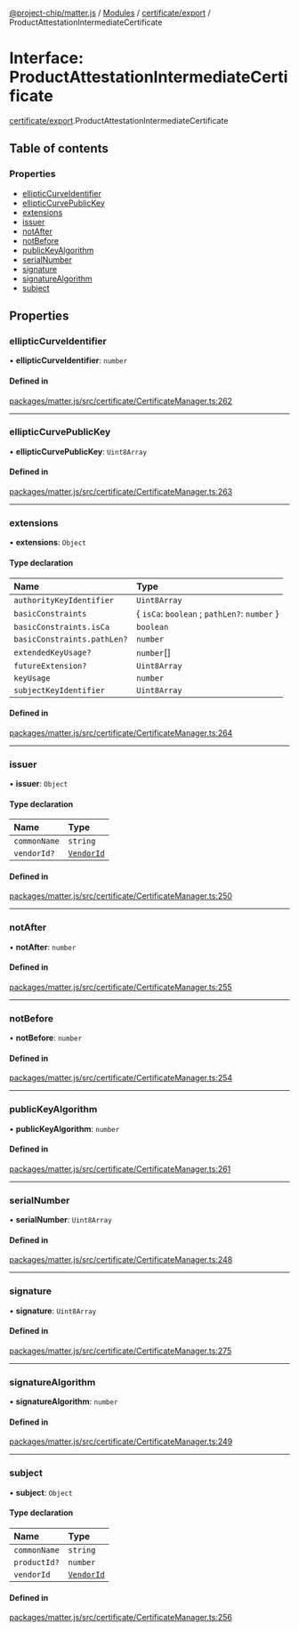 [@project-chip/matter.js](../README.md) / [Modules](../modules.md) / [certificate/export](../modules/certificate_export.md) / ProductAttestationIntermediateCertificate

# Interface: ProductAttestationIntermediateCertificate

[certificate/export](../modules/certificate_export.md).ProductAttestationIntermediateCertificate

## Table of contents

### Properties

- [ellipticCurveIdentifier](certificate_export.ProductAttestationIntermediateCertificate.md#ellipticcurveidentifier)
- [ellipticCurvePublicKey](certificate_export.ProductAttestationIntermediateCertificate.md#ellipticcurvepublickey)
- [extensions](certificate_export.ProductAttestationIntermediateCertificate.md#extensions)
- [issuer](certificate_export.ProductAttestationIntermediateCertificate.md#issuer)
- [notAfter](certificate_export.ProductAttestationIntermediateCertificate.md#notafter)
- [notBefore](certificate_export.ProductAttestationIntermediateCertificate.md#notbefore)
- [publicKeyAlgorithm](certificate_export.ProductAttestationIntermediateCertificate.md#publickeyalgorithm)
- [serialNumber](certificate_export.ProductAttestationIntermediateCertificate.md#serialnumber)
- [signature](certificate_export.ProductAttestationIntermediateCertificate.md#signature)
- [signatureAlgorithm](certificate_export.ProductAttestationIntermediateCertificate.md#signaturealgorithm)
- [subject](certificate_export.ProductAttestationIntermediateCertificate.md#subject)

## Properties

### ellipticCurveIdentifier

• **ellipticCurveIdentifier**: `number`

#### Defined in

[packages/matter.js/src/certificate/CertificateManager.ts:262](https://github.com/project-chip/matter.js/blob/be83914/packages/matter.js/src/certificate/CertificateManager.ts#L262)

___

### ellipticCurvePublicKey

• **ellipticCurvePublicKey**: `Uint8Array`

#### Defined in

[packages/matter.js/src/certificate/CertificateManager.ts:263](https://github.com/project-chip/matter.js/blob/be83914/packages/matter.js/src/certificate/CertificateManager.ts#L263)

___

### extensions

• **extensions**: `Object`

#### Type declaration

| Name | Type |
| :------ | :------ |
| `authorityKeyIdentifier` | `Uint8Array` |
| `basicConstraints` | { `isCa`: `boolean` ; `pathLen?`: `number`  } |
| `basicConstraints.isCa` | `boolean` |
| `basicConstraints.pathLen?` | `number` |
| `extendedKeyUsage?` | `number`[] |
| `futureExtension?` | `Uint8Array` |
| `keyUsage` | `number` |
| `subjectKeyIdentifier` | `Uint8Array` |

#### Defined in

[packages/matter.js/src/certificate/CertificateManager.ts:264](https://github.com/project-chip/matter.js/blob/be83914/packages/matter.js/src/certificate/CertificateManager.ts#L264)

___

### issuer

• **issuer**: `Object`

#### Type declaration

| Name | Type |
| :------ | :------ |
| `commonName` | `string` |
| `vendorId?` | [`VendorId`](../modules/datatype_export.md#vendorid) |

#### Defined in

[packages/matter.js/src/certificate/CertificateManager.ts:250](https://github.com/project-chip/matter.js/blob/be83914/packages/matter.js/src/certificate/CertificateManager.ts#L250)

___

### notAfter

• **notAfter**: `number`

#### Defined in

[packages/matter.js/src/certificate/CertificateManager.ts:255](https://github.com/project-chip/matter.js/blob/be83914/packages/matter.js/src/certificate/CertificateManager.ts#L255)

___

### notBefore

• **notBefore**: `number`

#### Defined in

[packages/matter.js/src/certificate/CertificateManager.ts:254](https://github.com/project-chip/matter.js/blob/be83914/packages/matter.js/src/certificate/CertificateManager.ts#L254)

___

### publicKeyAlgorithm

• **publicKeyAlgorithm**: `number`

#### Defined in

[packages/matter.js/src/certificate/CertificateManager.ts:261](https://github.com/project-chip/matter.js/blob/be83914/packages/matter.js/src/certificate/CertificateManager.ts#L261)

___

### serialNumber

• **serialNumber**: `Uint8Array`

#### Defined in

[packages/matter.js/src/certificate/CertificateManager.ts:248](https://github.com/project-chip/matter.js/blob/be83914/packages/matter.js/src/certificate/CertificateManager.ts#L248)

___

### signature

• **signature**: `Uint8Array`

#### Defined in

[packages/matter.js/src/certificate/CertificateManager.ts:275](https://github.com/project-chip/matter.js/blob/be83914/packages/matter.js/src/certificate/CertificateManager.ts#L275)

___

### signatureAlgorithm

• **signatureAlgorithm**: `number`

#### Defined in

[packages/matter.js/src/certificate/CertificateManager.ts:249](https://github.com/project-chip/matter.js/blob/be83914/packages/matter.js/src/certificate/CertificateManager.ts#L249)

___

### subject

• **subject**: `Object`

#### Type declaration

| Name | Type |
| :------ | :------ |
| `commonName` | `string` |
| `productId?` | `number` |
| `vendorId` | [`VendorId`](../modules/datatype_export.md#vendorid) |

#### Defined in

[packages/matter.js/src/certificate/CertificateManager.ts:256](https://github.com/project-chip/matter.js/blob/be83914/packages/matter.js/src/certificate/CertificateManager.ts#L256)
